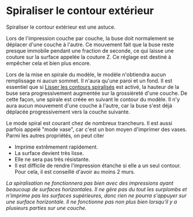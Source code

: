 Spiraliser le contour extérieur
===

Spiraliser le contour extérieur est une astuce.

Lors de l'impression couche par couche, la buse doit normalement se déplacer d'une couche à l'autre. Ce mouvement fait que la buse reste presque immobile pendant une fraction de seconde, ce qui laisse une couture sur la surface appelée la couture Z. Ce réglage est destiné à empêcher cela et bien plus encore.

Lors de la mise en spirale du modèle, le modèle n'obtiendra aucun remplissage ni aucun sommet. Il n'aura qu'une paroi et un fond. Il est essentiel que si [Lisser les contours spiralisés](smooth_spiralized_contours.md) est activé, la hauteur de la buse sera progressivement augmentée sur la grossièreté d'une couche. De cette façon, une spirale est créée en suivant le contour du modèle. Il n'y aura aucun mouvement d'une couche à l'autre, car la buse s'est déjà déplacée progressivement vers la couche suivante. 

Le mode spiral est courant chez de nombreux trancheurs.  Il est aussi parfois appelé "mode vase", car c'est un bon moyen d'imprimer des vases.  Parmi les autres propriétés, on peut citer 
* Imprime extrêmement rapidement. 
* La surface devient très lisse. 
* Elle ne sera pas très résistante. 
* Il est difficile de rendre l'impression étanche si elle a un seul contour.  Pour cela, il est conseillé d'avoir au moins 2 murs. 

*La spiralisation ne fonctionnera pas bien avec des impressions ayant beaucoup de surfaces horizontales.  Il ne gère pas du tout les surplombs et n'imprime pas les surfaces supérieures, donc rien ne pourra s'appuyer sur une surface horizontale.  Il ne fonctionne pas non plus bien lorsqu'il y a plusieurs parties sur une couche.* 
